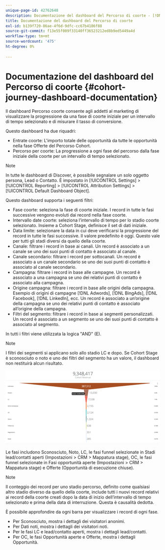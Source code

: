 ```yaml
---
unique-page-id: 42762648
description: Documentazione del dashboard del Percorso di coorte - [!DNL Marketo Measure] - Documentazione del prodotto
title: Documentazione del dashboard del Percorso di coorte
exl-id: b139f720-86ae-4f6d-9dfc-cc67b4186f88
source-git-commit: f13e55f009f33140ff36523212ed8b9ed5449a4d
workflow-type: tm+mt
source-wordcount: '475'
ht-degree: 0%

---
```


# Documentazione del dashboard del Percorso di coorte {#cohort-journey-dashboard-documentation}

Il dashboard Percorso coorte consente agli addetti al marketing di visualizzare la progressione da una fase di coorte iniziale per un intervallo di tempo selezionato e di misurare il tasso di conversione.

Questo dashboard ha due riquadri:

* Entrate coorte: L&#39;importo totale delle opportunità da tutte le opportunità nella fase Offerte del Percorso Cohort.
* Percorso per coorte: La progressione a ogni fase del percorso dalla fase iniziale della coorte per un intervallo di tempo selezionato.

>[!NOTE]
>
>In tutte le dashboard di Discover, è possibile segnalare un solo oggetto persona, Lead o Contatto. È impostato in [!UICONTROL Settings] > [!UICONTROL Reporting] > [!UICONTROL Attribution Settings] > [!UICONTROL Default Dashboard Object].

Questo dashboard supporta i seguenti filtri:

* Fase coorte: seleziona la fase di coorte iniziale. I record in tutte le fasi successive vengono evoluti dai record nella fase coorte.
* Intervallo date coorte: seleziona l’intervallo di tempo per lo stadio coorte selezionato. Insieme a Cohort Stage, definisce il set di dati iniziale.
* Data limite: selezionare la data in cui deve verificarsi la progressione del record in tutte le fasi successive. Il valore predefinito è oggi. Questo vale per tutti gli stadi diversi da quello della coorte.
* Canale: filtrare i record in base ai canali. Un record è associato a un canale se uno dei suoi punti di contatto è associato al canale.
* Canale secondario: filtrare i record per sottocanali. Un record è associato a un canale secondario se uno dei suoi punti di contatto è associato al canale secondario.
* Campagna: filtrare i record in base alle campagne. Un record è associato a una campagna se uno dei relativi punti di contatto è associato alla campagna.
* Origine campagna: filtrare i record in base alle origini della campagna. Esempio di origini di campagne [!DNL Adwords], [!DNL BingAds], [!DNL Facebook], [!DNL LinkedIn], ecc. Un record è associato a un’origine della campagna se uno dei relativi punti di contatto è associato all’origine della campagna.
* Filtri del segmento: filtrare i record in base ai segmenti personalizzati. Un record è associato a un segmento se uno dei suoi punti di contatto è associato al segmento.

In tutti i filtri viene utilizzata la logica &quot;AND&quot; (E).

>[!NOTE]
>
>I filtri dei segmenti si applicano solo allo stadio LC e dopo. Se Cohort Stage è sconosciuto o noto e uno dei filtri del segmento ha un valore, il dashboard non restituirà alcun risultato.

![](assets/one-2.png)

Le fasi includono Sconosciuto, Noto, LC, le fasi funnel selezionate in Stadi lead/contatti aperti (Impostazioni > CRM > Mappatura stage), OC, le fasi funnel selezionate in Fasi opportunità aperte (Impostazioni > CRM > Mappatura stage) e Offerte (Opportunità di esecuzione chiuse).

>[!NOTE]
>
>Il conteggio dei record per uno stadio percorso, definito come qualsiasi altro stadio diverso da quello della coorte, include tutti i nuovi record relativi ai record della coorte creati dopo la data di inizio dell’intervallo di tempo selezionato e prima della data di interruzione. Questa è causalità dedotta.

È possibile approfondire da ogni barra per visualizzare i record di ogni fase.

* Per Sconosciuto, mostra i dettagli dei visitatori anonimi.
* Per Dati noti, mostra i dettagli dei visitatori noti.
* Per le fasi LC e lead/contatto aperti, mostra i dettagli lead/contatti.
* Per OC, le fasi Opportunità aperte e Offerte, mostra i dettagli Opportunità.
